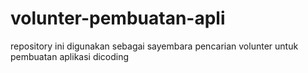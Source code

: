 # volunter-pembuatan-apli
repository ini digunakan sebagai sayembara pencarian volunter untuk pembuatan aplikasi dicoding
